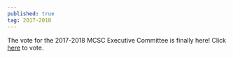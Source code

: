 ```yaml
---
published: true
tag: 2017-2018
---
```

The vote for the 2017-2018 MCSC Executive Committee is finally here! Click [here](https://mcsc.cs.laurentian.ca/election2017/login.php) to vote.
